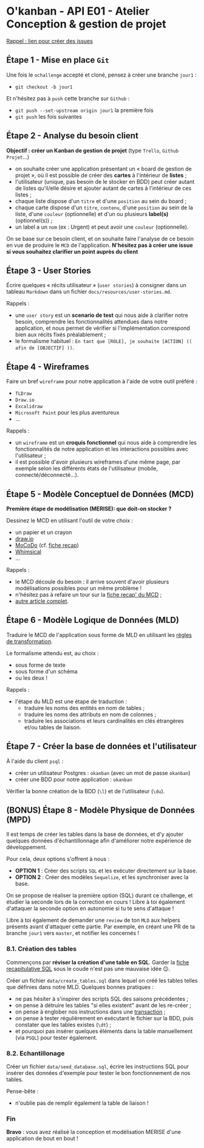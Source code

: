 # O'kanban - API E01 - Atelier Conception & gestion de projet

[Rappel : lien pour créer des issues](https://github.com/O-clock-quesadillas/Soutien-ateliers/issues)

## Étape 1 - Mise en place `Git`

Une fois le `ochallenge` accepté et cloné, pensez à créer une branche `jour1` :

- `git checkout -b jour1`

Et n'hésitez pas à `push` cette branche sur `Github` :

- `git push --set-upstream origin jour1` la première fois
- `git push` les fois suivantes

## Étape 2 - Analyse du besoin client

**Objectif : créer un Kanban de gestion de projet** (type `Trello`, `Github Projet`…)

- on souhaite créer une application présentant un « board de gestion de projet », où il est possible de créer des **cartes** à l'intérieur de **listes** ;
- l'utilisateur (unique, pas besoin de le stocker en BDD) peut créer autant de listes qu'il/elle désire et ajouter autant de cartes à l'intérieur de ces listes ;
- chaque liste dispose d'un `titre` et d'une `position` au sein du board ;
- chaque carte dispose d'un `titre`, `contenu`, d'une `position` au sein de la liste, d'une `couleur` (optionnelle) et d'un ou plusieurs **label(s)** (optionnel(s)) ;
- un label a un `nom` (ex : Urgent) et peut avoir une `couleur` (optionnelle).

On se base sur ce besoin client, et on souhaite faire l'analyse de ce besoin en vue de produire le `MCD` de l'application. **N'hésitez pas à créer une issue si vous souhaitez clarifier un point auprès du client**

## Étape 3 - User Stories

Écrire quelques « récits utilisateur » (`user stories`) à consigner dans un tableau `Markdown` dans un fichier `docs/resources/user-stories.md`.

Rappels :

- une `user story` est un **scenario de test** qui nous aide à clarifier notre besoin, comprendre les fonctionnalités attendues dans notre application, et nous permet de vérifier si l'implémentation correspond bien aux récits fixés préalablement ;
- le formalisme habituel : `En tant que [ROLE], je souhaite [ACTION] (( afin de [OBJECTIF] ))`.

## Étape 4 - Wireframes

Faire un bref `wireframe` pour notre application à l'aide de votre outil préféré :

- `TLDraw`
- `Draw.io`
- `Excalidraw`
- `Microsoft Paint` pour les plus aventureux
- …

Rappels :

- un `wireframe` est un **croquis fonctionnel** qui nous aide à comprendre les fonctionnalités de notre application et les interactions possibles avec l'utilisateur ;
- il est possible d'avoir plusieurs wireframes d'une même page, par exemple selon les différents états de l'utilisateur (mobile, connecté/déconnecté…).

## Étape 5 - Modèle Conceptuel de Données (MCD)

**Première étape de modélisation (MERISE): que doit-on stocker ?**

Dessinez le MCD en utilisant l'outil de votre choix :

- un papier et un crayon
- [draw.io](https://draw.io)
- [MoCoDo](http://mocodo.wingi.net/) (cf. [fiche recap](https://kourou.oclock.io/ressources/fiche-recap/mocodo/))
- [Whimsical](https://whimsical.com/)
- …

Rappels :

- le MCD découle du besoin : il arrive souvent d'avoir plusieurs modélisations possibles pour un même problème !
- n'hésitez pas à refaire un tour sur la [fiche recap' du MCD](https://kourou.oclock.io/ressources/fiche-recap/mcd-modele-conceptuel-de-donnees/) ;
- [autre article complet](https://gist.github.com/enzoclock/3b16a04277a9ef620ed046aaf4149c4b).

## Étape 6 - Modèle Logique de Données (MLD)

Traduire le MCD de l'application sous forme de MLD en utilisant les [règles de transformation](https://kourou.oclock.io/ressources/fiche-recap/mld/).

Le formalisme attendu est, au choix :

- sous forme de texte
- sous forme d'un schéma
- ou les deux !

Rappels :

- l'étape du MLD est une étape de traduction :
  - traduire les noms des entités en nom de tables ;
  - traduire les noms des attributs en nom de colonnes ;
  - traduire les associations et leurs cardinalités en clés étrangères et/ou tables de liaison.

## Étape 7 - Créer la base de données et l'utilisateur

À l'aide du client `psql` :

- créer un utilisateur Postgres : `okanban` (avec un mot de passe `okanban`)
- créer une BDD pour notre application : `okanban`

Vérifier la bonne création de la BDD (`\l`) et de l'utilisateur (`\du`).

## (BONUS) Étape 8 - Modèle Physique de Données (MPD)

Il est temps de créer les tables dans la base de données, et d'y ajouter quelques données d'échantillonnage afin d'améliorer notre expérience de développement.

Pour cela, deux options s'offrent à nous :

- **OPTION 1** : Créer des scripts `SQL` et les exécuter directement sur la base.
- **OPTION 2** : Créer des modèles `Sequelize`, et les synchroniser avec la base.

On se propose de réaliser la première option (SQL) durant ce challenge, et étudier la seconde lors de la correction en cours ! Libre à toi également d'attaquer la seconde option en autonomie si tu te sens d'attaque !

Libre à toi également de demander une `review` de ton `MLD` aux helpers présents avant d'attaquer cette partie. Par exemple, en créant une PR de ta branche `jour1` vers `master`, et notifier les concernés !

### 8.1. Création des tables

Commençons par **réviser la création d'une table en SQL**. Garder la [fiche recapitulative SQL](https://kourou.oclock.io/ressources/fiche-recap/le-langage-sql/) sous le coude n'est pas une mauvaise idée 😉.

Créer un fichier `data/create_tables.sql` dans lequel on créé les tables telles que définies dans notre MLD. Quelques bonnes pratiques :

- ne pas hésiter à s'inspirer des scripts SQL des saisons précédentes ;
- on pense à détruire les tables "si elles existent" avant de les re-créer ;
- on pense à englober nos instructions dans une [transaction](https://docs.postgresql.fr/14/tutorial-transactions.html) ;
- on pense à tester régulièrement en exécutant le fichier sur la BDD, puis constater que les tables existes (`\dt`) ;
- et pourquoi pas insérer quelques éléments dans la table manuellement (via `PSQL`) pour tester également.

### 8.2. Echantillonage

Créer un fichier `data/seed_database.sql`, écrire les instructions SQL pour insérer des données d'exemple pour tester le bon fonctionnement de nos tables.

Pense-bête :

- n'oublie pas de remplir également la table de liaison !

### Fin

**Bravo** : vous avez réalisé la conception et modélisation MERISE d'une application de bout en bout !
